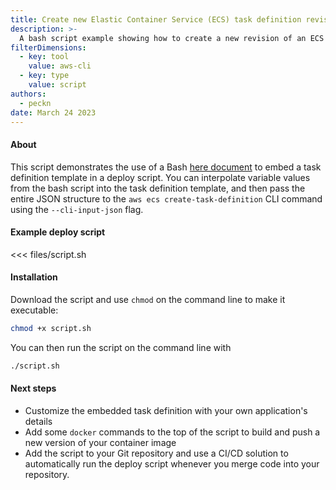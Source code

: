 ```yaml
---
title: Create new Elastic Container Service (ECS) task definition revision
description: >-
  A bash script example showing how to create a new revision of an ECS task definition, with variables for image URI, and other values.
filterDimensions:
  - key: tool
    value: aws-cli
  - key: type
    value: script
authors:
  - peckn
date: March 24 2023
---
```


#### About

This script demonstrates the use of a Bash [here document](https://en.wikipedia.org/wiki/Here_document) to embed a task definition template in a deploy script. You can interpolate variable values from the bash script into the task definition template, and then pass the entire JSON structure to the `aws ecs create-task-definition` CLI command using the `--cli-input-json` flag.

#### Example deploy script

<<< files/script.sh

#### Installation

Download the script and use `chmod` on the command line to make it executable:

```sh
chmod +x script.sh
```

You can then run the script on the command line with

```sh
./script.sh
```

#### Next steps

* Customize the embedded task definition with your own application's details
* Add some `docker` commands to the top of the script to build and push a new version of your container image
* Add the script to your Git repository and use a CI/CD solution to automatically run the deploy script whenever you merge code into your repository.